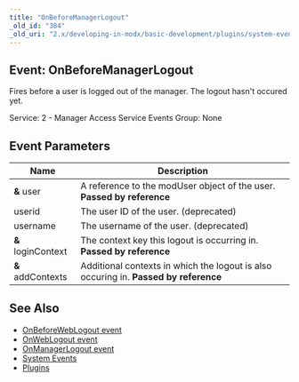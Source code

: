 ```yaml
---
title: "OnBeforeManagerLogout"
_old_id: "384"
_old_uri: "2.x/developing-in-modx/basic-development/plugins/system-events/onbeforemanagerlogout"
---
```


## Event: OnBeforeManagerLogout

Fires before a user is logged out of the manager. The logout hasn't occured yet.

Service: 2 - Manager Access Service Events 
Group: None

## Event Parameters

| Name               | Description                                                                          |
| ------------------ | ------------------------------------------------------------------------------------ |
| **&** user         | A reference to the modUser object of the user. **Passed by reference**               |
| userid             | The user ID of the user. (deprecated)                                                |
| username           | The username of the user. (deprecated)                                               |
| **&** loginContext | The context key this logout is occurring in. **Passed by reference**                 |
| **&** addContexts  | Additional contexts in which the logout is also occuring in. **Passed by reference** |

## See Also

- [OnBeforeWebLogout event](developing-in-modx/basic-development/plugins/system-events/onbeforeweblogout "OnBeforeWebLogout")
- [OnWebLogout event](developing-in-modx/basic-development/plugins/system-events/onweblogout "OnWebLogout")
- [OnManagerLogout event](developing-in-modx/basic-development/plugins/system-events/onmanagerlogout "OnManagerLogout")
- [System Events](developing-in-modx/basic-development/plugins/system-events "System Events")
- [Plugins](developing-in-modx/basic-development/plugins "Plugins")
